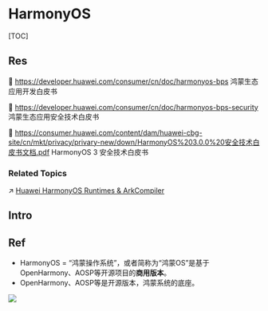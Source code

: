# HarmonyOS

[TOC]



## Res
📂 https://developer.huawei.com/consumer/cn/doc/harmonyos-bps
鸿蒙生态应用开发白皮书

📂 https://developer.huawei.com/consumer/cn/doc/harmonyos-bps-security
鸿蒙生态应用安全技术白皮书

📂 https://consumer.huawei.com/content/dam/huawei-cbg-site/cn/mkt/privacy/privary-new/down/HarmonyOS%203.0.0%20安全技术白皮书文档.pdf
HarmonyOS 3 安全技术白皮书


### Related Topics
↗ [Huawei HarmonyOS Runtimes & ArkCompiler](../../../👩‍💻%20Programming%20Methodology%20and%20Languages/🛠️%20Programming%20Tools%20Chain/🚠%20Application%20Runtimes%20&%20SDKs/Huawei%20HarmonyOS%20Runtimes%20&%20ArkCompiler/Huawei%20HarmonyOS%20Runtimes%20&%20ArkCompiler.md)



## Intro



## Ref
[鸿蒙、OpenHarmony、HarmonyOS傻傻的分不清楚。。。看这篇就够了]: https://developer.huawei.com/consumer/cn/forum/topic/0201608876378300239

- HarmonyOS = “鸿蒙操作系统”，或者简称为“鸿蒙OS”是基于 OpenHarmony、AOSP等开源项目的**商用版本**。
- OpenHarmony、AOSP等是开源版本，鸿蒙系统的底座。

[HAP 是什么 （HarmonyOS鸿蒙开发基础知识） | CSDN]: https://blog.csdn.net/iCloudEnd/article/details/108586724

![](../../../../../../../Assets/Pics/Pasted%20image%2020240402125029.png)

[HarmonyOS 2.0全解析：这究竟是一个怎么样的系统？ | cnblog]: https://bbs.kanxue.com/thread-267955.htm

